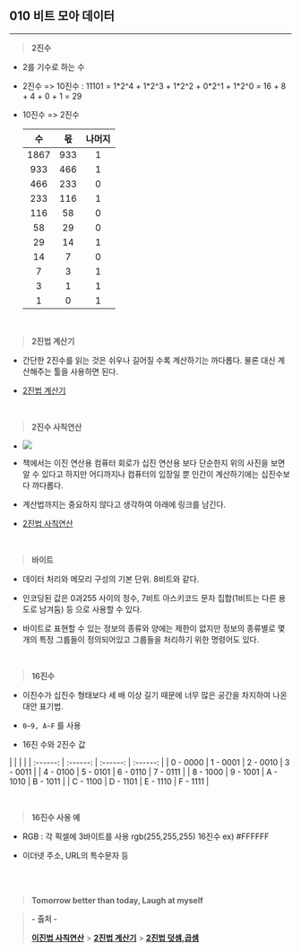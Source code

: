 ## 010 비트 모아 데이터

---

> **2진수**

- 2를 기수로 하는 수

- 2진수 => 10진수 : 11101 = 1\*2^4 + 1\*2^3 + 1\*2^2 + 0\*2^1 + 1\*2^0 = 16 + 8 + 4 + 0 + 1 = 29

- 10진수 => 2진수

  |  수  | 몫  | 나머지 |
  | :--: | :-: | :----: |
  | 1867 | 933 |   1    |
  | 933  | 466 |   1    |
  | 466  | 233 |   0    |
  | 233  | 116 |   1    |
  | 116  | 58  |   0    |
  |  58  | 29  |   0    |
  |  29  | 14  |   1    |
  |  14  |  7  |   0    |
  |  7   |  3  |   1    |
  |  3   |  1  |   1    |
  |  1   |  0  |   1    |

<br>

> **2진법 계산기**

- 간단한 2진수를 읽는 것은 쉬우나 길어질 수록 계산하기는 까다롭다. 물론 대신 계산해주는 툴을 사용하면 된다.

- [2진법 계산기](https://ko.calcuworld.com/%EC%88%98%ED%95%99/2%EC%A7%84%EB%B2%95-%EA%B3%84%EC%82%B0%EA%B8%B0/)

<br>

> **2진수 사칙연산**

- ![](https://velog.velcdn.com/images/lilclown/post/4fa9b9f6-0b66-4499-8918-a5b85bc30d57/image.png)

- 책에서는 이진 연산용 컴퓨터 회로가 십진 연산용 보다 단순한지 위의 사진을 보면 알 수 있다고 하지만 어디까지나 컴퓨터의 입장일 뿐 인간이 계산하기에는 십진수보다 까다롭다.

- 계산법까지는 중요하지 않다고 생각하여 아래에 링크를 남긴다.

- [2진법 사칙연산](https://m.blog.naver.com/PostView.naver?isHttpsRedirect=true&blogId=dlqnf33&logNo=221310335602)

<br>

> **바이트**

- 데이터 처리와 메모리 구성의 기본 단위. 8비트와 같다.

- 인코딩된 값은 0과255 사이의 정수, 7비트 아스키코드 문자 집합(1비트는 다른 용도로 남겨둠) 등 으로 사용할 수 있다.

- 바이트로 표현할 수 있는 정보의 종류와 양에는 제한이 없지만 정보의 종류별로 몇 개의 특정 그룹들이 정의되어있고 그룹들을 처리하기 위한 명령어도 있다.

<br>

> **16진수**

- 이진수가 십진수 형태보다 세 배 이상 길기 때문에 너무 많은 공간을 차지하여 나온 대안 표기법.

- `0~9, A~F` 를 사용

- 16진 수와 2진수 값

|          |          |          |
| :------: | :------: | :------: | :------: |
| 0 - 0000 | 1 - 0001 | 2 - 0010 | 3 - 0011 |
| 4 - 0100 | 5 - 0101 | 6 - 0110 | 7 - 0111 |
| 8 - 1000 | 9 - 1001 | A - 1010 | B - 1011 |
| C - 1100 | D - 1101 | E - 1110 | F - 1111 |

<br>

> **16진수 사용 예**

- RGB : 각 픽셀에 3바이트를 사용
  rgb(255,255,255)
  16진수 ex) #FFFFFF

- 이더넷 주소, URL의 특수문자 등

<br><br>

> **Tomorrow better than today, Laugh at myself**

> **- 출처 -**
>
> **[이진법 사칙연산](https://m.blog.naver.com/PostView.naver?isHttpsRedirect=true&blogId=dlqnf33&logNo=221310335602)** > **[2진법 계산기](https://ko.calcuworld.com/%EC%88%98%ED%95%99/2%EC%A7%84%EB%B2%95-%EA%B3%84%EC%82%B0%EA%B8%B0/)** > **[2진법 덧셈,곱셈](http://coding.yonsei.ac.kr/pdf/domesticpaperscan/54.pdf)**
